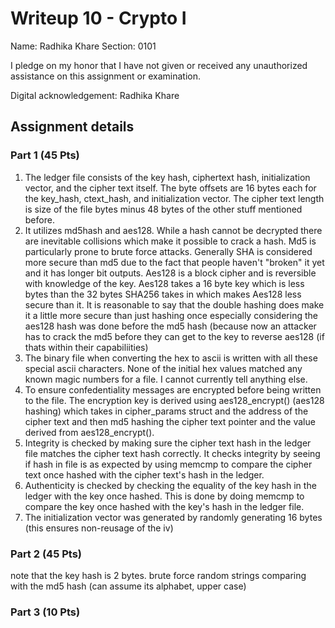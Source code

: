 # Writeup 10 - Crypto I

Name: Radhika Khare
Section: 0101

I pledge on my honor that I have not given or received any unauthorized assistance on this assignment or examination.

Digital acknowledgement: Radhika Khare


## Assignment details

### Part 1 (45 Pts)
1. The ledger file consists of the key hash, ciphertext hash, initialization vector, and the cipher text itself. The byte offsets are 16 bytes each for the key_hash, ctext_hash, and initialization vector. The cipher text length is size of the file bytes minus 48 bytes of the other stuff mentioned before.
2. It utilizes md5hash and aes128. While a hash cannot be decrypted there are inevitable collisions which make it possible to crack a hash. Md5 is particularly prone to brute force attacks. Generally SHA is considered more secure than md5 due to the fact that people haven't "broken" it yet and it has longer bit outputs. Aes128 is a block cipher and is reversible with knowledge of the key. Aes128 takes a 16 byte key which is less bytes than the 32 bytes SHA256 takes in which makes Aes128 less secure than it. It is reasonable to say that the double hashing does make it a little more secure than just hashing once especially considering the aes128 hash was done before the md5 hash (because now an attacker has to crack the md5 before they can get to the key to reverse aes128 (if thats within their capabiliities)
3. The binary file when converting the hex to ascii is written with all these special ascii characters. None of the initial hex values matched any known magic numbers for a file. I cannot currently tell anything else.
4. To ensure confedentiality messages are encrypted before being written to the file. The encryption key is derived using aes128_encrypt() (aes128 hashing) which takes in cipher_params struct and the address of the cipher text and then md5 hashing the cipher text pointer and the value derived from aes128_encrypt(). 
5. Integrity is checked by making sure the cipher text hash in the ledger file matches the cipher text hash correctly. It checks integrity by seeing if hash in file is as expected by using memcmp to compare the cipher text once hashed with the cipher text's hash in the ledger. 
6. Authenticity is checked by checking the equality of the key hash in the ledger with the key once hashed. This is done by doing memcmp to compare the key once hashed with the key's hash in the ledger file. 
7. The initialization vector was generated by randomly generating 16 bytes (this ensures non-reusage of the iv)
### Part 2 (45 Pts)
note that the key hash is 2 bytes. brute force random strings comparing with the md5 hash (can assume its alphabet, upper case)
### Part 3 (10 Pts)

